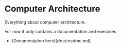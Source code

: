 # Computer Architecture

Everything about computer architecture.

For now it only contains a documentation and exercises.

* (Documentation here)[doc/readme.md]
